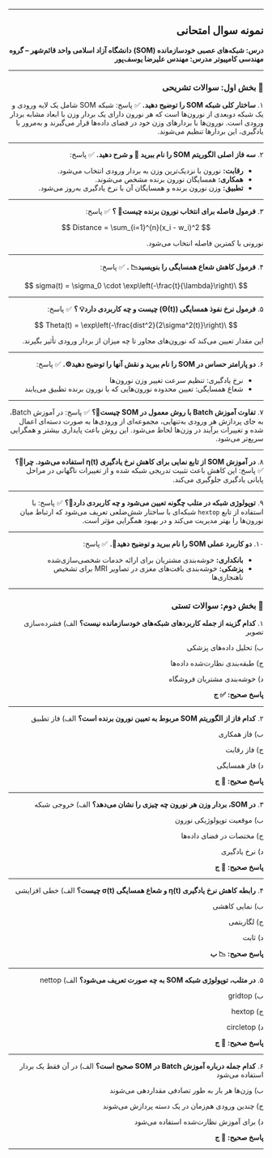 

---

<div dir="rtl">

## نمونه سوال امتحانی

**درس: شبکه‌های عصبی خودسازمانده (SOM)**
**دانشگاه آزاد اسلامی واحد قائم‌شهر – گروه مهندسی کامپیوتر**
**مدرس: مهندس علیرضا یوسف‌پور**

---

### 📙 بخش اول: سوالات تشریحی

۱. **ساختار کلی شبکه SOM را توضیح دهید.**
✅ پاسخ:
شبکه SOM شامل یک لایه ورودی و یک شبکه دو‌بعدی از نورون‌ها است که هر نورون دارای یک بردار وزن با ابعاد مشابه بردار ورودی است. نورون‌ها با بردارهای وزن خود در فضای داده‌ها قرار می‌گیرند و به‌مرور با یادگیری، این بردارها تنظیم می‌شوند.

---

۲. **سه فاز اصلی الگوریتم SOM را نام ببرید 🔄 و شرح دهید.**
✅ پاسخ:

* **رقابت:** نورون با نزدیک‌ترین وزن به بردار ورودی انتخاب می‌شود.
* **همکاری:** همسایگان نورون برنده مشخص می‌شوند.
* **تطبیق:** وزن نورون برنده و همسایگان آن با نرخ یادگیری به‌روز می‌شود.

---

۳. **فرمول فاصله برای انتخاب نورون برنده چیست📐 ؟**
✅ پاسخ:

$$
Distance = \sum_{i=1}^{n}(x_i - w_i)^2
$$

نورونی با کمترین فاصله انتخاب می‌شود.

---

۴. **فرمول کاهش شعاع همسایگی را بنویسید📉 .**
✅ پاسخ:

$$
\sigma(t) = \sigma_0 \cdot \exp\left(-\frac{t}{\lambda}\right)
$$

---

۵. **فرمول نرخ نفوذ همسایگی (Θ(t)) چیست و چه کاربردی دارد💡 ؟**
✅ پاسخ:

$$
\Theta(t) = \exp\left(-\frac{dist^2}{2\sigma^2(t)}\right)
$$

این مقدار تعیین می‌کند که نورون‌های مجاور تا چه میزان از بردار ورودی تأثیر بگیرند.

---

۶. **دو پارامتر حساس در SOM را نام ببرید و نقش آنها را توضیح دهید⚙️.**
✅ پاسخ:

* نرخ یادگیری: تنظیم سرعت تغییر وزن نورون‌ها
* شعاع همسایگی: تعیین محدوده نورون‌هایی که با نورون برنده تطبیق می‌یابند

---

۷. **تفاوت آموزش Batch با روش معمول در SOM چیست🧪؟**
✅ پاسخ:
در آموزش Batch، به جای پردازش هر ورودی به‌تنهایی، مجموعه‌ای از ورودی‌ها به صورت دسته‌ای اعمال شده و تغییرات برآیند در وزن‌ها لحاظ می‌شود. این روش باعث پایداری بیشتر و همگرایی سریع‌تر می‌شود.

---

۸. **در آموزش SOM از تابع نمایی برای کاهش نرخ یادگیری η(t) استفاده می‌شود. چرا🧠؟**
✅ پاسخ:
این کاهش باعث تثبیت تدریجی شبکه شده و از تغییرات ناگهانی در مراحل پایانی یادگیری جلوگیری می‌کند.

---

۹. **توپولوژی شبکه در متلب چگونه تعیین می‌شود و چه کاربردی دارد🧮؟**
✅ پاسخ:
با استفاده از تابع `hextop` شبکه‌ای با ساختار شش‌ضلعی تعریف می‌شود که ارتباط میان نورون‌ها را بهتر مدیریت می‌کند و در بهبود همگرایی مؤثر است.

---

۱۰. **دو کاربرد عملی SOM را نام ببرید و توضیح دهید🏥.**
✅ پاسخ:

* **بانکداری:** خوشه‌بندی مشتریان برای ارائه خدمات شخصی‌سازی‌شده
* **پزشکی:** خوشه‌بندی بافت‌های مغزی در تصاویر MRI برای تشخیص ناهنجاری‌ها

---

### 📘 بخش دوم: سوالات تستی

۱. **کدام گزینه از جمله کاربردهای شبکه‌های خودسازمانده نیست؟**
الف) فشرده‌سازی تصویر

ب) تحلیل داده‌های پزشکی

ج) طبقه‌بندی نظارت‌شده داده‌ها

د) خوشه‌بندی مشتریان فروشگاه

**پاسخ صحیح: ✅ ج**

---

۲. **کدام فاز از الگوریتم SOM مربوط به تعیین نورون برنده است؟**
الف) فاز تطبیق

ب) فاز همکاری

ج) فاز رقابت

د) فاز همسایگی

**پاسخ صحیح: 🤖 ج**

---

۳. **در SOM، بردار وزن هر نورون چه چیزی را نشان می‌دهد؟**
الف) خروجی شبکه

ب) موقعیت توپولوژیکی نورون

ج) مختصات در فضای داده‌ها

د) نرخ یادگیری

**پاسخ صحیح: 🧠 ج**

---

۴. **رابطه کاهش نرخ یادگیری η(t) و شعاع همسایگی σ(t) چیست؟**
الف) خطی افزایشی

ب) نمایی کاهشی

ج) لگاریتمی

د) ثابت

**پاسخ صحیح: 📉 ب**

---

۵. **در متلب، توپولوژی شبکه SOM به چه صورت تعریف می‌شود؟**
الف) nettop

ب) gridtop

ج) hextop

د) circletop

**پاسخ صحیح: 🧮 ج**

---

۶. **کدام جمله درباره آموزش Batch در SOM صحیح است؟**
الف) در آن فقط یک بردار استفاده می‌شود

ب) وزن‌ها هر بار به طور تصادفی مقداردهی می‌شوند

ج) چندین ورودی هم‌زمان در یک دسته پردازش می‌شوند

د) برای آموزش نظارت‌شده استفاده می‌شود

**پاسخ صحیح: 🧪 ج**

---

</div>

